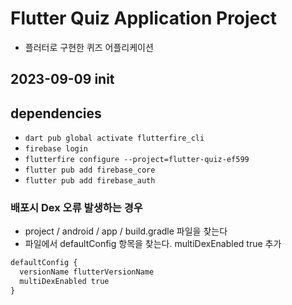 # Flutter Quiz Application Project
- 플러터로 구현한 퀴즈 어플리케이션
## 2023-09-09 init

## dependencies
- `dart pub global activate flutterfire_cli`
- `firebase login`
- `flutterfire configure --project=flutter-quiz-ef599`
- `flutter pub add firebase_core`
- `flutter pub add firebase_auth`

### 배포시 Dex 오류 발생하는 경우
 - project / android / app / build.gradle 파일을 찾는다
 - 파일에서 defaultConfig 항목을 찾는다. multiDexEnabled true 추가
```xml
defaultConfig {
  versionName flutterVersionName
  multiDexEnabled true
}
```
